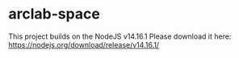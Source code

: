 # arclab-space

This project builds on the NodeJS v14.16.1
Please download it here:
https://nodejs.org/download/release/v14.16.1/
